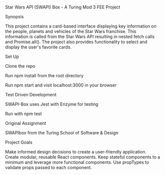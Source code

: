 Star Wars API (SWAPI) Box - A Turing Mod 3 FEE Project

Synopsis

This project contains a card-based interface displaying key information on the people, planets and vehicles of the Star Wars franchise. This information is called from the Star Wars API resulting in nested fetch calls and Promise.all(). The project also provides functionality to select and display the user's favorite cards.

Set Up

Clone the repo

Run npm install from the root directory

Run npm start and visit localhost:3000 in your browser

Test Driven Development

SWAPI-Box uses Jest with Enzyme for testing

Run with npm test

Original Assignment

SWAPIbox from the Turing School of Software & Design

Project Goals

Make informed design decisions to create a user-friendly application.
Create modular, reusable React components.
Keep stateful components to a minimum and leverage more functional components.
Use propTypes to validate props passed to each component.

